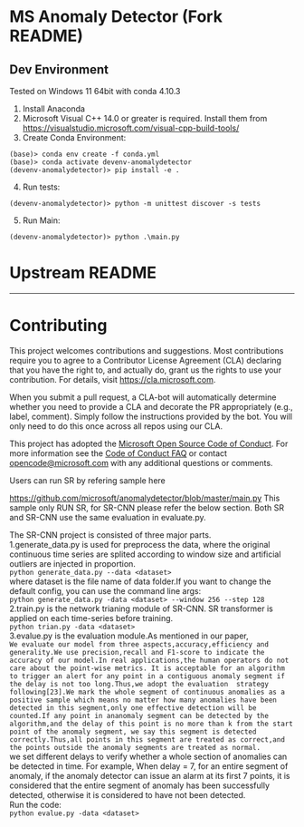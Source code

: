 # MS Anomaly Detector (Fork README)
## Dev Environment 
Tested on Windows 11 64bit with conda 4.10.3
1. Install Anaconda
2. Microsoft Visual C++ 14.0 or greater is required. Install them from https://visualstudio.microsoft.com/visual-cpp-build-tools/
3. Create Conda Environment:
```
(base)> conda env create -f conda.yml
(base)> conda activate devenv-anomalydetector
(devenv-anomalydetector)> pip install -e .
```
4. Run tests:
```
(devenv-anomalydetector)> python -m unittest discover -s tests
```
5. Run Main:
```
(devenv-anomalydetector)> python .\main.py
```

# Upstream README

---

# Contributing

This project welcomes contributions and suggestions.  Most contributions require you to agree to a
Contributor License Agreement (CLA) declaring that you have the right to, and actually do, grant us
the rights to use your contribution. For details, visit https://cla.microsoft.com.

When you submit a pull request, a CLA-bot will automatically determine whether you need to provide
a CLA and decorate the PR appropriately (e.g., label, comment). Simply follow the instructions
provided by the bot. You will only need to do this once across all repos using our CLA.

This project has adopted the [Microsoft Open Source Code of Conduct](https://opensource.microsoft.com/codeofconduct/).
For more information see the [Code of Conduct FAQ](https://opensource.microsoft.com/codeofconduct/faq/) or
contact [opencode@microsoft.com](mailto:opencode@microsoft.com) with any additional questions or comments.

Users can run SR by refering sample here

https://github.com/microsoft/anomalydetector/blob/master/main.py
This sample only RUN SR, for SR-CNN please refer the below section. Both SR and SR-CNN use the same evaluation in evaluate.py.

The SR-CNN project is consisted of three major parts.<br> 
1.generate_data.py is used for preprocess the data, where the original continuous time series are splited according to window size and  artificial outliers are injected in proportion. <br> 
`
python generate_data.py --data <dataset>
`<br> 
where dataset is the file name of data folder.If you want to change the default config, you can use the command line args:<br>
`
python generate_data.py -data <dataset> --window 256 --step 128
`<br> 
2.train.py is the network trianing module of SR-CNN. SR transformer is applied on each time-series before training.<br> 
`
python trian.py -data <dataset>
`<br> 
3.evalue.py is the evaluation module.As mentioned in our paper, <br>
`
We evaluate our model from three aspects,accuracy,efficiency and generality.We use precision,recall and F1-score to indicate the  accuracy of our model.In real applications,the human operators do not care about the point-wise metrics. It is acceptable for an algorithm to trigger an alert for any point in a contiguous anomaly segment if the delay is not too long.Thus,we adopt the evaluation  strategy following[23].We mark the whole segment of continuous anomalies as a positive sample which means no matter how many anomalies have been detected in this segment,only one effective detection will be counted.If any point in ananomaly segment can be detected by the algorithm,and the delay of this point is no more than k from the start point of the anomaly segment, we say this segment is detected correctly.Thus,all points in this segment are treated as correct,and the points outside the anomaly segments are treated as normal. 
`<br>
we set different delays to verify whether a whole section of anomalies can be detected in time. For example,  When delay = 7, for an entire segment of anomaly, if the anomaly detector can issue an alarm at its first 7 points, it is considered that the entire segment of anomaly has been successfully detected, otherwise it is considered to have not been detected.<br> 
Run the code:<br>
`
python evalue.py -data <dataset>
`<br> 
